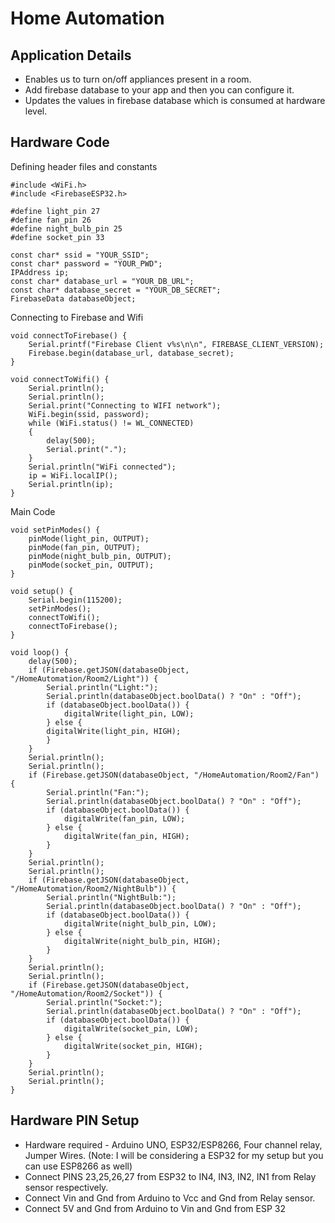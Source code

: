 # Home Automation

## Application Details
- Enables us to turn on/off appliances present in a room.
- Add firebase database to your app and then you can configure it.
- Updates the values in firebase database which is consumed at hardware level.

## Hardware Code
Defining header files and constants
```
#include <WiFi.h>
#include <FirebaseESP32.h>

#define light_pin 27
#define fan_pin 26
#define night_bulb_pin 25
#define socket_pin 33

const char* ssid = "YOUR_SSID";
const char* password = "YOUR_PWD";
IPAddress ip;
const char* database_url = "YOUR_DB_URL";
const char* database_secret = "YOUR_DB_SECRET";
FirebaseData databaseObject;
```

Connecting to Firebase and Wifi
```
void connectToFirebase() {
	Serial.printf("Firebase Client v%s\n\n", FIREBASE_CLIENT_VERSION);
	Firebase.begin(database_url, database_secret);
}

void connectToWifi() {
	Serial.println();
	Serial.println();
	Serial.print("Connecting to WIFI network");
	WiFi.begin(ssid, password);
	while (WiFi.status() != WL_CONNECTED)
	{
		delay(500);
		Serial.print(".");
	}
	Serial.println("WiFi connected");
	ip = WiFi.localIP();
	Serial.println(ip);
}
```

Main Code
```
void setPinModes() {
	pinMode(light_pin, OUTPUT);
	pinMode(fan_pin, OUTPUT);
	pinMode(night_bulb_pin, OUTPUT);
	pinMode(socket_pin, OUTPUT);
}

void setup() {
	Serial.begin(115200);
	setPinModes();
	connectToWifi();
	connectToFirebase();
}

void loop() {
	delay(500);
	if (Firebase.getJSON(databaseObject, "/HomeAutomation/Room2/Light")) {
		Serial.println("Light:");
		Serial.println(databaseObject.boolData() ? "On" : "Off");
		if (databaseObject.boolData()) {
			digitalWrite(light_pin, LOW);
		} else {
		digitalWrite(light_pin, HIGH);
		}
	}
	Serial.println();
	Serial.println();
	if (Firebase.getJSON(databaseObject, "/HomeAutomation/Room2/Fan") {
		Serial.println("Fan:");
		Serial.println(databaseObject.boolData() ? "On" : "Off");
		if (databaseObject.boolData()) {
			digitalWrite(fan_pin, LOW);
		} else {
			digitalWrite(fan_pin, HIGH);
		}
	}
	Serial.println();
	Serial.println();
	if (Firebase.getJSON(databaseObject, "/HomeAutomation/Room2/NightBulb")) {
		Serial.println("NightBulb:");
		Serial.println(databaseObject.boolData() ? "On" : "Off");
		if (databaseObject.boolData()) {
			digitalWrite(night_bulb_pin, LOW);
		} else {
			digitalWrite(night_bulb_pin, HIGH);
		}
	}
	Serial.println();
	Serial.println();
	if (Firebase.getJSON(databaseObject, "/HomeAutomation/Room2/Socket")) {
		Serial.println("Socket:");
		Serial.println(databaseObject.boolData() ? "On" : "Off");
		if (databaseObject.boolData()) {
			digitalWrite(socket_pin, LOW);
		} else {
			digitalWrite(socket_pin, HIGH);
		}
	}
	Serial.println();
	Serial.println();
}
```
## Hardware PIN Setup
- Hardware required - Arduino UNO, ESP32/ESP8266, Four channel relay, Jumper Wires. (Note: I will be considering a ESP32 for my setup but you can use ESP8266 as well)
- Connect PINS 23,25,26,27 from ESP32 to IN4, IN3, IN2, IN1 from Relay sensor respectively.
- Connect Vin and Gnd from Arduino to Vcc and Gnd from Relay sensor.
- Connect 5V and Gnd from Arduino to Vin and Gnd from ESP 32
